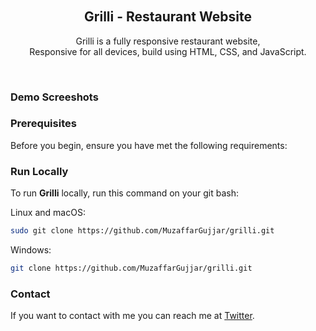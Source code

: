 <div align="center">
  


  <br />
  <br />

  # <h2 align="center">Grilli - Restaurant Website</h2>

  Grilli is a fully responsive restaurant website, <br />Responsive for all devices, build using HTML, CSS, and JavaScript.
</div>

<br />

### Demo Screeshots

### Prerequisites

Before you begin, ensure you have met the following requirements:

### Run Locally

To run **Grilli** locally, run this command on your git bash:

Linux and macOS:

```bash
sudo git clone https://github.com/MuzaffarGujjar/grilli.git
```

Windows:

```bash
git clone https://github.com/MuzaffarGujjar/grilli.git
```

### Contact

If you want to contact with me you can reach me at [Twitter](https://www.twitter.com/MuzaffarGujjar0).

